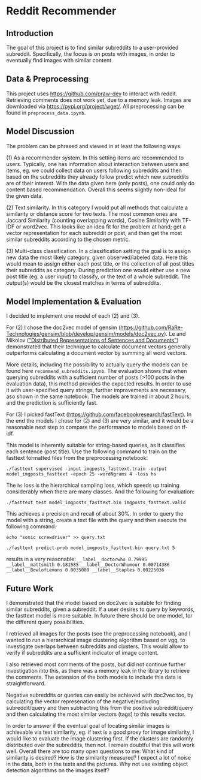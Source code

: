 # Reddit Recommender
## Introduction
The goal of this project is to find similar subreddits to a user-provided subreddit. Specifically, the focus is on posts with images, in order to eventually find images with similar content.

## Data & Preprocessing
This project uses https://github.com/praw-dev to interact with reddit. 
Retrieving comments does not work yet, due to a memory leak. Images are downloaded via https://pypi.org/project/wget/.
All preprocessing can be found in `preprocess_data.ipynb`. 

## Model Discussion
The problem can be phrased and viewed in at least the following ways.

(1) As a recommender system. In this setting items are recommended to users. Typically, one has information about interaction between users and items, eg. we could collect data on users following subreddits and then based on the subreddits they already follow predict which new subreddits are of their interest. With the data given here (only posts), one could only do content based recommendation. Overall this seems slightly non-ideal for the given data. 

(2) Text similarity. In this category I would put all methods that calculate a similarity or distance score for two texts. The most common ones are Jaccard Similarity (counting overlapping words), Cosine Similarity with TF-IDF or word2vec. This looks like an idea fit for the problem at hand; get a vector representation for each subreddit or post, and then get the most similar subreddits according to the chosen metric. 

(3) Multi-class classification. In a classification setting the goal is to assign new data the most likely category, given observed/labeled data. Here this would mean to assign either each post title, or the collection of all post titles their subreddits as category. During prediction one would either use a new post title (eg. a user input) to classify, or the text of a whole subreddit. The output(s) would be the closest matches in terms of subreddits.

## Model Implementation & Evaluation
I decided to implement one model of each (2) and (3). 

For (2) I chose the doc2vec model of gensim (https://github.com/RaRe-Technologies/gensim/blob/develop/gensim/models/doc2vec.py). Le and Mikolov (["Distributed Representations of Sentences and Documents"](http://arxiv.org/pdf/1405.4053v2.pdf)) demonstrated that their technique to calculate document vectors generally outperforms calculating a document vector by summing all word vectors. 

More details, including the possibility to actually query the models can be found here `recommend_subreddits.ipynb`. The evaluation shows that when querying subreddits with a sufficient number of posts (>100 posts in the evaluation data), this method provides the expected results. In order to use it with user-specified query strings, further improvements are necessary, aso shown in the same notebook. The models are trained in about 2 hours, and the prediction is sufficiently fast. 

For (3) I picked fastText (https://github.com/facebookresearch/fastText). In the end the models I chose for (2) and (3) are very similar, and it would be a reasonable next step to compare the performance to models based on tf-idf. 

This model is inherently suitable for string-based queries, as it classifies each sentence (post title). Use the following command to train on the fasttext formatted files from the preprocessing notebook:

`./fasttext supervised -input imgposts_fasttext.train -output model_imgposts_fasttext -epoch 25 -wordNgrams 4 -loss hs` 

The `hs` loss is the hierarchical sampling loss, which speeds up training considerably when there are many classes. And the following for evaluation:

`./fasttext test model_imgposts_fasttext.bin imgposts_fasttext.valid`

This achieves a precision and recall of about 30%. In order to query the model with a string, create a text file with the query and then execute the following command:

`echo "sonic screwdriver" >> query.txt`

`./fasttext predict-prob model_imgposts_fasttext.bin query.txt 5`

results in a very reasonable: `__label__doctorwho 0.79995 __label__mattsmith 0.181585 __label__DoctorWhumour 0.00714386 __label__BowlofLemons 0.0035089 __label__Staples 0.00225036`

## Future Work
I demonstrated that the model based on doc2vec is suitable for finding similar subreddits, given a subreddit. If a user desires to query by keywords, the fasttext model is more suitable. In future there should be one model, for the different query possibilities. 

I retrieved all images for the posts (see the preprocessing notebook), and I wanted to run a hierarchical image clustering algorithm based on vgg, to investigate overlaps between subreddits and clusters. This would allow to verify if subreddits are a sufficient indicator of image content. 

I also retrieved most comments of the posts, but did not continue further investigation into this, as there was a memory leak in the library to retrieve the comments. The extension of the both models to include this data is straightforward.

Negative subreddits or queries can easily be achieved with doc2vec too, by calculating the vector represenation of the negative/excluding subreddit/query and then subtracting this from the positive subreddit/query and then calculating the most similar vectors (tags) to this results vector. 

In order to answer if the eventual goal of locating similar images is achievable via text similarity, eg. if text is a good proxy for image similarity, I would like to evaluate the image clustering first. If the clusters are randomly distributed over the subreddits, then not. I remain doubtful that this will work well. Overall there are too many open questions to me: What kind of similarity is desired? How is the similarity measured? I expect a lot of noise in the data, both in the texts and the pictures. Why not use existing object detection algorithms on the images itself?
